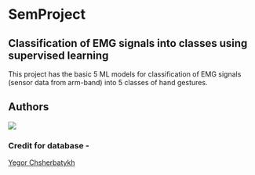 # SemProject
## Classification of EMG signals into classes using supervised learning
This project has the basic 5 ML models for classification of EMG signals (sensor data from arm-band) into 5 classes of hand gestures.




## Authors
<a href="https://github.com/OWNER/REPO/graphs/contributors">
  <img src="https://contrib.rocks/image?repo=OWNER/REPO" />
</a>



### Credit for database - 
[Yegor Chsherbatykh](https://github.com/yegorsch)

